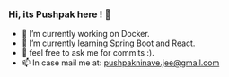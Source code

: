 ### Hi, its Pushpak here ! 👋

- 🔭 I’m currently working on Docker.
- 🌱 I’m currently learning Spring Boot and React.
- 💬 feel free to ask me for commits :).
- 📫 In case mail me at: pushpakninave.jee@gmail.com
